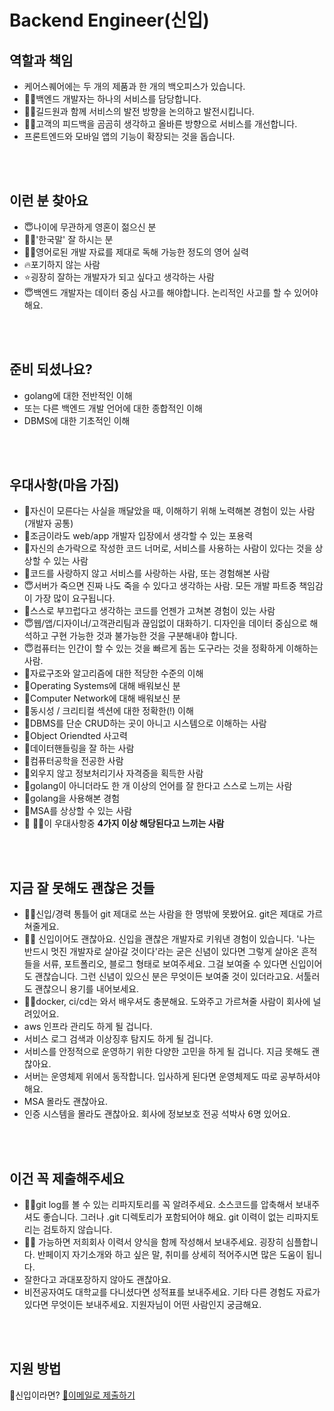 # Backend Engineer(신입)


## 역할과 책임

* 케어스퀘어에는 두 개의 제품과 한 개의 백오피스가 있습니다.
* 👨‍🏫백엔드 개발자는 하나의 서비스를 담당합니다.
* 👨‍🏫길드원과 함께 서비스의 발전 방향을 논의하고 발전시킵니다.
* 👨‍🏫고객의 피드백을 곰곰히 생각하고 올바른 방향으로 서비스를 개선합니다.
* 프론트엔드와 모바일 앱의 기능이 확장되는 것을 돕습니다.

<br /><br />

## 이런 분 찾아요 

* 😇나이에 무관하게 영혼이 젊으신 분
* 🙆‍♂️'한국말' 잘 하시는 분
* 🙆‍♂️영어로된 개발 자료를 제대로 독해 가능한 정도의 영어 실력
* 🔥포기하지 않는 사람
* ⭐굉장히 잘하는 개발자가 되고 싶다고 생각하는 사람
* 😇백엔드 개발자는 데이터 중심 사고를 해야합니다. 논리적인 사고를 할 수 있어야 해요.


<br /><br />


## 준비 되셨나요?
* golang에 대한 전반적인 이해
* 또는 다른 백엔드 개발 언어에 대한 종합적인 이해
* DBMS에 대한 기초적인 이해


<br /><br />

## 우대사항(마음 가짐)

* 🥰자신이 모른다는 사실을 깨달았을 때, 이해하기 위해 노력해본 경험이 있는 사람(개발자 공통)
* 🥰조금이라도 web/app 개발자 입장에서 생각할 수 있는 포용력
* 🥰자신의 손가락으로 작성한 코드 너머로, 서비스를 사용하는 사람이 있다는 것을 상상할 수 있는 사람
* 🥰코드를 사랑하지 않고 서비스를 사랑하는 사람, 또는 경험해본 사람
* 😇서버가 죽으면 진짜 나도 죽을 수 있다고 생각하는 사람. 모든 개발 파트중 책임감이 가장 많이 요구됩니다.
* 👻스스로 부끄럽다고 생각하는 코드를 언젠가 고쳐본 경험이 있는 사람
* 😇웹/앱/디자이너/고객관리팀과 끊임없이 대화하기. 디자인을 데이터 중심으로 해석하고 구현 가능한 것과 불가능한 것을 구분해내야 합니다. 
* 😇컴퓨터는 인간이 할 수 있는 것을 빠르게 돕는 도구라는 것을 정확하게 이해하는 사람.
* 🧙자료구조와 알고리즘에 대한 적당한 수준의 이해
* 🧙Operating Systems에 대해 배워보신 분
* 🧙Computer Network에 대해 배워보신 분
* 🧙동시성 / 크리티컬 섹션에 대한 정확한(!) 이해
* 🧙DBMS를 단순 CRUD하는 곳이 아니고 시스템으로 이해하는 사람
* 🧙Object Oriendted 사고력
* 🧙데이터핸들링을 잘 하는 사람 
* 🧙컴퓨터공학을 전공한 사람
* 🧙외우지 않고 정보처리기사 자격증을 획득한 사람
* 🧙golang이 아니더라도 한 개 이상의 언어를 잘 한다고 스스로 느끼는 사람
* 🧙golang을 사용해본 경험
* 🧙MSA를 상상할 수 있는 사람
* 🙋 🙋‍♂️이 우대사항중 <b>4가지 이상 해당된다고 느끼는 사람</b>

<br /><br />

## 지금 잘 못해도 괜찮은 것들 
* 👨‍💻신입/경력 통틀어 git 제대로 쓰는 사람을 한 명밖에 못봤어요. git은 제대로 가르쳐줄게요.
* 👨‍💻 신입이어도 괜찮아요. 신입을 괜찮은 개발자로 키워낸 경험이 있습니다. '나는 반드시 멋진 개발자로 살아갈 것이다'라는 굳은 신념이 있다면 그렇게 살아온 흔적들을 서류, 포트폴리오, 블로그 형태로 보여주세요. 그걸 보여줄 수 있다면 신입이어도 괜찮습니다. 그런 신념이 있으신 분은 무엇이든 보여줄 것이 있더라고요. 서툴러도 괜찮으니 용기를 내어보세요.
* 👨‍💻docker, ci/cd는 와서 배우셔도 충분해요. 도와주고 가르쳐줄 사람이 회사에 널려있어요.
* aws 인프라 관리도 하게 될 겁니다.
* 서비스 로그 검색과 이상징후 탐지도 하게 될 겁니다.
* 서비스를 안정적으로 운영하기 위한 다양한 고민을 하게 될 겁니다. 지금 못해도 괜찮아요.
* 서버는 운영체제 위에서 동작합니다. 입사하게 된다면 운영체제도 따로 공부하셔야 해요.
* MSA 몰라도 괜찮아요.
* 인증 시스템을 몰라도 괜찮아요. 회사에 정보보호 전공 석박사 6명 있어요.

<br /><br />
## 이건 꼭 제출해주세요
* 🧚‍♀️git log를 볼 수 있는 리파지토리를 꼭 알려주세요. 소스코드를 압축해서 보내주셔도 좋습니다. 그러나 .git 디렉토리가 포함되어야 해요. git 이력이 없는 리파지토리는 검토하지 않습니다.
* 🧚‍♀️ 가능하면 저희회사 이력서 양식을 함께 작성해서 보내주세요. 굉장히 심플합니다. 반페이지 자기소개와 하고 싶은 말, 취미를 상세히 적어주시면 많은 도움이 됩니다.
* 잘한다고 과대포장하지 않아도 괜찮아요.
* 비전공자여도 대학교를 다니셨다면 성적표를 보내주세요. 기타 다른 경험도 자료가 있다면 무엇이든 보내주세요. 지원자님이 어떤 사람인지 궁금해요.

<br /><br />
## 지원 방법
🚸신입이라면? [📧이메일로 제출하기](../apply/junior.md)
